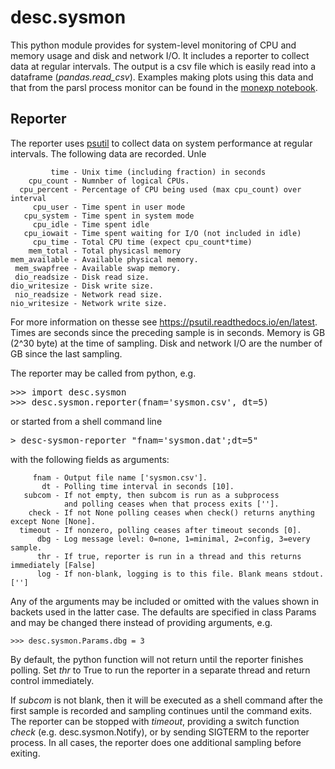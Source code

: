 # desc.sysmon

This python module provides for system-level monitoring of CPU and memory usage
and disk and network I/O.
It includes a reporter to collect data at regular intervals.
The output is a csv file which is easily read into a dataframe (*pandas.read_csv*).
Examples making plots using this data and that from the parsl process monitor can
be found in the [monexp notebook](../../ipynb/monexp.ipynb).

## Reporter

The reporter uses [psutil](https://pypi.org/project/psutil) to collect data
on system performance at regular intervals. The following data are recorded.
Unle

             time - Unix time (including fraction) in seconds
        cpu_count - Numnber of logical CPUs.
      cpu_percent - Percentage of CPU being used (max cpu_count) over interval
         cpu_user - Time spent in user mode
       cpu_system - Time spent in system mode
         cpu_idle - Time spent idle
       cpu_iowait - Time spent waiting for I/O (not included in idle)
         cpu_time - Total CPU time (expect cpu_count*time)
        mem_total - Total physicasl memory
    mem_available - Available physical memory.
     mem_swapfree - Available swap memory.
     dio_readsize - Disk read size.
    dio_writesize - Disk write size.
     nio_readsize - Network read size.
    nio_writesize - Network write size.
    
For more information on thesse see https://psutil.readthedocs.io/en/latest.
Times are seconds since the preceding sample is in seconds.
Memory is GB (2^30 byte) at the time of sampling.
Disk and network I/O are the number of GB since the last sampling.
    
The reporter may be called from python, e.g.
<pre>
>>> import desc.sysmon
>>> desc.sysmon.reporter(fnam='sysmon.csv', dt=5)
</pre>
or started from a shell command line
<pre>
> desc-sysmon-reporter "fnam='sysmon.dat';dt=5"
</pre>
with the following fields as arguments:
    
         fnam - Output file name ['sysmon.csv'].
           dt - Polling time interval in seconds [10].
       subcom - If not empty, then subcom is run as a subprocess
                and polling ceases when that process exits ['']. 
        check - If not None polling ceases when check() returns anything except None [None].
      timeout - If nonzero, polling ceases after timeout seconds [0].
          dbg - Log message level: 0=none, 1=minimal, 2=config, 3=every sample.
          thr - If true, reporter is run in a thread and this returns immediately [False]
          log - If non-blank, logging is to this file. Blank means stdout. ['']
          
Any of the arguments may be included or omitted with the values shown in backets used
in the latter case. The defaults are specified in class Params and may be changed there
instead of providing arguments, e.g.

    >>> desc.sysmon.Params.dbg = 3
    
By default, the python function will not return until the reporter finishes polling.
Set *thr* to True to run the reporter in a separate thread and return control immediately.
    
If *subcom* is not blank, then it will be executed as a shell command after the first sample
is recorded and sampling continues until the command exits.
The reporter can be stopped with *timeout*, providing a switch function *check* (e.g. desc.sysmon.Notify),
or by sending SIGTERM to the reporter process.
In all cases, the reporter does one additional sampling before exiting.
